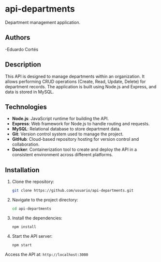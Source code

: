 # api-departments

Department management application.

## Authors

-Eduardo Cortés

## Description

This API is designed to manage departments within an organization. It allows performing CRUD operations (Create, Read, Update, Delete) for department records. The application is built using Node.js and Express, and data is stored in MySQL.

## Technologies

- **Node.js**: JavaScript runtime for building the API.
- **Express**: Web framework for Node.js to handle routing and requests.
- **MySQL**: Relational database to store department data.
- **Git**: Version control system used to manage the project.
- **GitHub**: Cloud-based repository hosting for version control and collaboration.
- **Docker**: Containerization tool to create and deploy the API in a consistent environment across different platforms.

## Installation

1. Clone the repository:

   ```bash
   git clone https://github.com/usuario/api-departments.git
   ```

2. Navigate to the project directory:

   ```bash
   cd api-departments
   ```

3. Install the dependencies:

   ```bash
   npm install
   ```

4. Start the API server:

   ```bash
   npm start
   ```

Access the API at: `http://localhost:3000`
